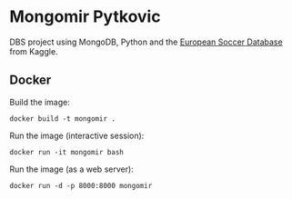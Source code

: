 # Mongomir Pytkovic

DBS project using MongoDB, Python and the [European Soccer Database](https://www.kaggle.com/hugomathien/soccer) from Kaggle.

## Docker

Build the image:

    docker build -t mongomir .

Run the image (interactive session):

    docker run -it mongomir bash

Run the image (as a web server):

    docker run -d -p 8000:8000 mongomir
